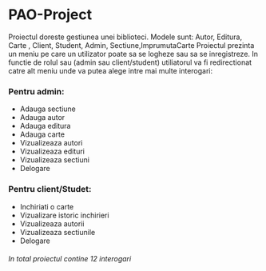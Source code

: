# PAO-Project

Proiectul doreste gestiunea unei biblioteci.
Modele sunt: Autor, Editura, Carte , Client, Student, Admin, Sectiune,ImprumutaCarte
Proiectul prezinta un meniu pe care un utilizator poate sa se logheze sau sa se inregistreze. In functie de rolul sau (admin sau client/student) utiliatorul va fi redirectionat 
catre alt meniu unde va putea alege intre mai multe interogari:
### Pentru admin:
- Adauga sectiune
- Adauga autor
- Adauga editura
- Adauga carte
- Vizualizeaza autori
- Vizualizeaza edituri
- Vizualizeaza sectiuni
- Delogare
### Pentru client/Studet:
- Inchiriati o carte
- Vizualizare istoric inchirieri
- Vizualizeaza autorii
- Vizualizeaza sectiunile
- Delogare
###### In total proiectul contine 12 interogari



